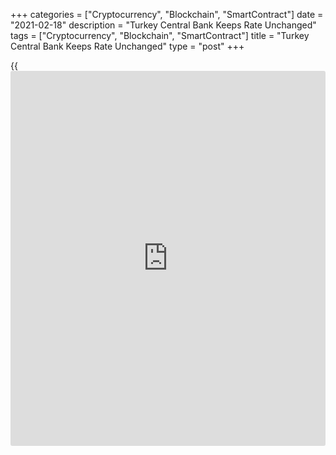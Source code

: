+++
categories = ["Cryptocurrency", "Blockchain", "SmartContract"]
date = "2021-02-18"
description = "Turkey Central Bank Keeps Rate Unchanged"
tags = ["Cryptocurrency", "Blockchain", "SmartContract"]
title = "Turkey Central Bank Keeps Rate Unchanged"
type = "post"
+++

{{<iframe id="large-banner" src="https://www.bounty.group/#slide=16.0" width="100%" height="600" scrolling="no" style="border: 0px solid rgb(216, 221, 230); border-radius: 3px;">}}

Turkey central bank left its key interest rates unchanged for the second
straight meeting, as widely expected, on Thursday.

The Monetary Policy Committee of the Central Bank of the Republic of
Turkey governed by Naci Agbal decided to retain the key one-week repo
rate at 17.00 percent.

The bank had raised the rate by 475 basis points at the first MPC
meeting of Agbal as governor in November and by 200 basis points in the
subsequent meeting in December.

The central bank suggested that it will maintain the tight monetary
[policy](https://www.fintechee.com/policy/) stance decisively, for an extended period until strong indicators
point to a permanent fall in inflation and price stability.

Further, the bank said sustaining the tight monetary [policy](https://www.fintechee.com/policy/) stance will
also foster macroeconomic and financial stability positively by
facilitating the fall in country risk premium, the reversal in currency
substitution, the accumulation of foreign exchange reserves and the
perpetual decline in financing costs.

It should be emphasized that any new data or information may lead the
Committee to revise its stance, the bank added.

For comments and feedback [contact](https://www.playgroundfx.com/contact/): editorial@rtt[news](https://www.letsplayfx.com/blog/forex-news-website/).com

[Economic News][1]

 **What parts of the world are seeing the best (and worst) economic
performances lately? Click[here][2] to check out our [Econ Scorecard][2]
and find out! See up-to-the-moment [ranking](https://www.playgroundfx.com/blog/crypto-exchange-ranking/)s for the best and worst
performers in [GDP][3], [unemployment rate][4], [inflation][5] and much
more.**

   1. www.rtt[news](https://www.letsplayfx.com/blog/forex-news-website/).com/Content/EconomicNews.aspx
   2. www.rtt[news](https://www.letsplayfx.com/blog/forex-news-website/).com/economic-scorecard/world-rank/PPI/highest-performance.aspx
   3. www.rtt[news](https://www.letsplayfx.com/blog/forex-news-website/).com/economic-scorecard/world-rank/GDP/highest-performance.aspx
   4. www.rtt[news](https://www.letsplayfx.com/blog/forex-news-website/).com/economic-scorecard/world-rank/unemployment-rate/lowest-performance.aspx
   5. www.rtt[news](https://www.letsplayfx.com/blog/forex-news-website/).com/economic-scorecard/world-rank/CPI/highest-performance.aspx